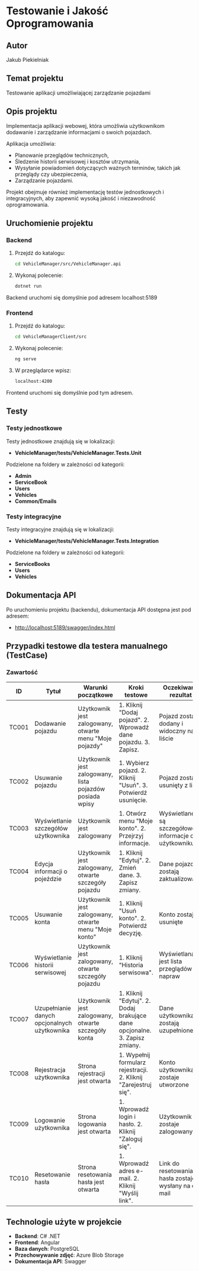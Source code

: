 # Testowanie i Jakość Oprogramowania

## Autor

Jakub Piekielniak

## Temat projektu

Testowanie aplikacji umożliwiającej zarządzanie pojazdami

## Opis projektu

Implementacja aplikacji webowej, która umożliwia użytkownikom dodawanie i zarządzanie informacjami o swoich pojazdach.

Aplikacja umożliwia:

- Planowanie przeglądów technicznych,
- Śledzenie historii serwisowej i kosztów utrzymania,
- Wysyłanie powiadomień dotyczących ważnych terminów, takich jak przeglądy czy ubezpieczenia,
- Zarządzanie pojazdami.

Projekt obejmuje również implementację testów jednostkowych i integracyjnych, aby zapewnić wysoką jakość i niezawodność oprogramowania.

## Uruchomienie projektu

### Backend

1. Przejdź do katalogu:

    ```bash
    cd VehicleManager/src/VehicleManager.api
    ```

2. Wykonaj polecenie:

    ```bash
    dotnet run
    ```
    
Backend uruchomi się domyślnie pod adresem localhost:5189

### Frontend

1. Przejdź do katalogu:

    ```bash
    cd VehicleManagerClient/src
    ```

2. Wykonaj polecenie:

    ```bash
    ng serve
    ```

3. W przeglądarce wpisz:

    ```bash
    localhost:4200
    ```

Frontend uruchomi się domyślnie pod tym adresem.

## Testy

### Testy jednostkowe

Testy jednostkowe znajdują się w lokalizacji:

- **VehicleManager/tests/VehicleManager.Tests.Unit**

Podzielone na foldery w zależności od kategorii:

- **Admin**
- **ServiceBook**
- **Users**
- **Vehicles**
- **Common/Emails**

### Testy integracyjne

Testy integracyjne znajdują się w lokalizacji:

- **VehicleManager/tests/VehicleManager.Tests.Integration**

Podzielone na foldery w zależności od kategorii:

- **ServiceBooks**
- **Users**
- **Vehicles**

## Dokumentacja API

Po uruchomieniu projektu (backendu), dokumentacja API dostępna jest pod adresem:

- [http://localhost:5189/swagger/index.html](http://localhost:5189/swagger/index.html)

## Przypadki testowe dla testera manualnego (TestCase)

### Zawartość

| ID    | Tytuł                               | Warunki początkowe                                       | Kroki testowe                                                              | Oczekiwany rezultat                                 |
| ----- | ----------------------------------- | -------------------------------------------------------- | -------------------------------------------------------------------------- | --------------------------------------------------- |
| TC001 | Dodawanie pojazdu                   | Użytkownik jest zalogowany, otwarte menu "Moje pojazdy"       | 1. Kliknij "Dodaj pojazd". 2. Wprowadź dane pojazdu. 3. Zapisz.            | Pojazd zostaje dodany i widoczny na liście          |
| TC002 | Usuwanie pojazdu                    | Użytkownik jest zalogowany, lista pojazdów posiada wpisy | 1. Wybierz pojazd. 2. Kliknij "Usuń". 3. Potwierdź usunięcie.              | Pojazd zostaje usunięty z listy                     |
| TC003 | Wyświetlanie szczegółów użytkownika | Użytkownik jest zalogowany       | 1. Otwórz menu "Moje konto". 2. Przejrzyj informacje.                   | Wyświetlane są szczegółowe informacje o użytkowniku |
| TC004 | Edycja informacji o pojeździe       | Użytkownik jest zalogowany, otwarte szczegóły pojazdu    | 1. Kliknij "Edytuj". 2. Zmień dane. 3. Zapisz zmiany.                      | Dane pojazdu zostają zaktualizowane                 |
| TC005 | Usuwanie konta                      | Użytkownik jest zalogowany, otwarte menu "Moje konto"        | 1. Kliknij "Usuń konto". 2. Potwierdź decyzję.                             | Konto zostaje usunięte                              |
| TC006 | Wyświetlanie historii serwisowej    | Użytkownik jest zalogowany, otwarte szczegóły pojazdu    | 1. Kliknij "Historia serwisowa".                                           | Wyświetlana jest lista przeglądów i napraw          |
| TC007 | Uzupełnianie danych opcjonalnych użytkownika    | Użytkownik jest zalogowany, otwarte szczegóły konta    | 1. Kliknij "Edytuj". 2. Dodaj brakujące dane opcjonalne. 3. Zapisz zmiany. | Dane użytkownika zostają uzupełnione                    |
| TC008 | Rejestracja użytkownika             | Strona rejestracji jest otwarta                          | 1. Wypełnij formularz rejestracji. 2. Kliknij "Zarejestruj się".               | Konto użytkownika zostaje utworzone                 |
| TC009 | Logowanie użytkownika               | Strona logowania jest otwarta                            | 1. Wprowadź login i hasło. 2. Kliknij "Zaloguj się".                           | Użytkownik zostaje zalogowany                       |
| TC010 | Resetowanie hasła                   | Strona resetowania hasła jest otwarta                    | 1. Wprowadź adres e-mail. 2. Kliknij "Wyślij link".                      | Link do resetowania hasła zostaje wysłany na e-mail |

## Technologie użyte w projekcie

- **Backend**: C# .NET
- **Frontend**: Angular
- **Baza danych**: PostgreSQL
- **Przechowywanie zdjęć**: Azure Blob Storage
- **Dokumentacja API**: Swagger

